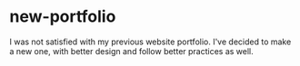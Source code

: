 # new-portfolio
I was not satisfied with my previous website portfolio. I've decided to make a new one, with better design and follow better practices as well.
